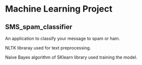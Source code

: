 # Machine Learning Project
<h2>SMS_spam_classifier</h2>
An application to classify your message to spam or ham.

NLTK libraray used for text preprocessing.

Naive Bayes algorithm of SKlearn library used training the model. 
